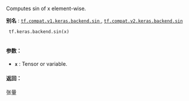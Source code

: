 Computes sin of x element-wise.

**别名** : [ `tf.compat.v1.keras.backend.sin` ](/api_docs/python/tf/keras/backend/sin), [ `tf.compat.v2.keras.backend.sin` ](/api_docs/python/tf/keras/backend/sin)

```
 tf.keras.backend.sin(x)
 
```

#### 参数：
- **`x`** : Tensor or variable.


#### 返回：
张量

